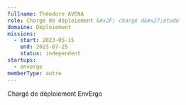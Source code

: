 ```yaml
---
fullname: Théodore AVENA
role: Chargé de déploiement &#x2F; chargé d&#x27;étude
domaine: Déploiement
missions:
  - start: 2023-05-15
    end: 2023-07-25
    status: independent
startups:
  - envergo
memberType: autre
---
```


Chargé de déploiement EnvErgo
